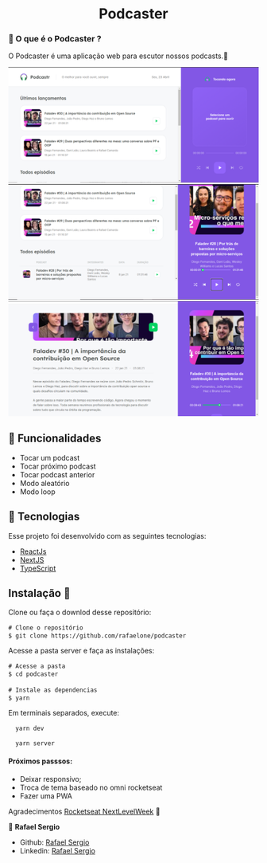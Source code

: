 <h1 align="center">
 Podcaster
</h1>

### 🚀 O que é o Podcaster ?

O Podcaster é uma aplicação web para escutor nossos podcasts.💜

<p align="center">

<img src="assets/home.png">
<img src="assets/Home-play.png">
<img src="assets/episode.png">

</p>

## 🚀 Funcionalidades

- Tocar um podcast
- Tocar próximo podcast
- Tocar podcast anterior
- Modo aleatório
- Modo loop

## 🚀 Tecnologias

Esse projeto foi desenvolvido com as seguintes tecnologias:

- [ReactJs](https://reactjs.org)
- [NextJS](https://nextjs.org/)
- [TypeScript](https://www.typescriptlang.org/)

## Instalação 👻

Clone ou faça o downlod desse repositório:

```
# Clone o repositório
$ git clone https://github.com/rafaelone/podcaster
```

Acesse a pasta server e faça as instalações:

```
# Acesse a pasta
$ cd podcaster

# Instale as dependencias
$ yarn
```

Em terminais separados, execute:

```
  yarn dev
```

```
  yarn server
```

#### Próximos passsos:

- Deixar responsivo;
- Troca de tema baseado no omni rocketseat
- Fazer uma PWA

Agradecimentos [Rocketseat NextLevelWeek](https://rocketseat.com.br/) 🚀

👤 **Rafael Sergio**

- Github: [Rafael Sergio](https://github.com/rafaelone)
- Linkedin: [Rafael Sergio](https://www.linkedin.com/in/rafael-sergio-982951103/)
